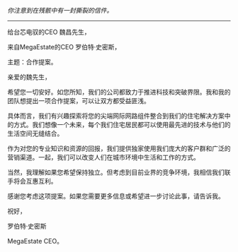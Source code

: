 _你注意到在残骸中有一封撕裂的信件。_

---

给台芯电驭的CEO 魏昌先生，

来自MegaEstate的CEO 罗伯特·史密斯，

主题：合作提案。

亲爱的魏先生，

希望您一切安好。如您所知，我们的公司都致力于推进科技和突破界限。我和我的团队想提出一项合作提案，可以让双方都受益匪浅。

具体而言，我们有兴趣探索将您的尖端网际网路组件整合到我们的住宅解决方案中的方式。我们想像一个未来，每个我们住宅居民都可以使用最先进的技术与他们的生活空间无缝结合。

作为对您的专业知识和资源的回报，我们提供独家使用我们庞大的客户群和广泛的营销渠道。一起，我们可以改变人们在城市环境中生活和工作的方式。

当然，我理解如果您希望保持独立。但考虑到目前业界的竞争环境，我相信我们联手将会互惠互利。

感谢您考虑这项提案。如果您需要更多信息或希望进一步讨论此事，请告诉我。

祝好，

罗伯特·史密斯

MegaEstate CEO。
